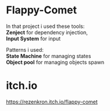 # Flappy-Comet  
In that project i used these tools:  
 **Zenject** for dependency injection,  
 **Input System** for input  
  
Patterns i used:  
 **State Machine** for managing states  
 **Object pool** for managing objects spawn  

 # itch.io  
 https://rezenkron.itch.io/flappy-comet
